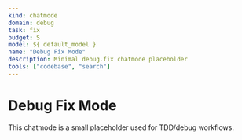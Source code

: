 ```yaml
---
kind: chatmode
domain: debug
task: fix
budget: S
model: ${ default_model }
name: "Debug Fix Mode"
description: Minimal debug.fix chatmode placeholder
tools: ["codebase", "search"]
---
```


# Debug Fix Mode

This chatmode is a small placeholder used for TDD/debug workflows.
